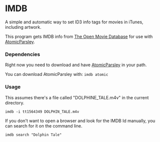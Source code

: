 # IMDB

A simple and automatic way to set ID3 info tags for movies in iTunes, including artwork.

This program gets IMDB info from [The Open Movie Database](http://www.omdbapi.com/) for use with [AtomicParsley](http://atomicparsley.sourceforge.net/).

### Dependencies

Right now you need to download and have [AtomicParsley](http://atomicparsley.sourceforge.net/) in your path.

You can download AtomicParsley with: `imdb atomic`

### Usage

This assumes there's a file called "DOLPHINE_TALE.m4v" in the current directory.

`imdb -i tt1564349 DOLPHIN_TALE.m4v`

If you don't want to open a browser and look for the IMDB Id manually, you can search for it on the command line.

`imdb search "Dolphin Tale"`
